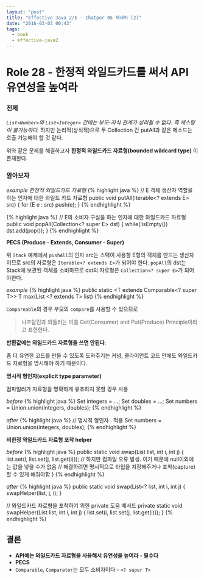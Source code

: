 ```yaml
---
layout: "post"
title: "Effective Java 2/E - Chatper 05 제네릭 (2)"
date: "2016-03-03 00:43"
tags:
  - book
  - effective-java2
---
```


# Role 28 - 한정적 와일드카드를 써서 API 유연성을 높여라

### 전제

*`List<Number>`와 `List<Integer>` 간에는 부모-자식 관계가 성리될 수 없다. 즉 캐스팅이 불가능하다.*
하지만 논리적(상식적)으로 두 Collection 간 putAll과 같은 메소드는 호출 가능해야 할 것 같다.

위와 같은 문제를 해결하고자 **한정적 와일드카드 자료형(bounded wildcard type)** 이 존재한다.

### 알아보자

*example 한정적 와일드카드 자료형*
{% highlight java %}
// E 객체 생산자 역할을 하는 인자에 대한 와일드 카드 자료형
public void putAll(Iterable<? extends E> src) {
    for (E e : src)
        push(e);
}
{% endhighlight %}

{% highlight java %}
// E의 소비자 구실을 하는 인자에 대한 와일드카드 자료형
public void popAll(Collection<? super E> dst) {
    while(!isEmpty())
        dst.add(pop());
}
{% endhighlight %}

**PECS (Produce - Extends, Consumer - Super)**

위 `Stack` 예제에서 `pushAll`의 인자 src는 스택이 사용할 E형의 객체를 만드는 생산자 이므로 src의 자료형은 `Iterable<? extends E>`가 되어야 한다.
`popAll`의 dst는 Stack에 보관된 객체를 소비하므로 dst의 자료형은 `Collection<? super E>`가 되어야한다.

*example*
{% highlight java %}
public static <T extends Comparable<? super T>> T max(List <? extends T> list)
{% endhighlight %}

`Compareable`의 경우 부모의 `compare`를 사용할 수 있으므로

> 나프탈린과 와들러는 이를 Get(Consumer) and Put(Produce) Principle이라고 표현한다.

**반환값에는 와일드카드 자료형을 쓰면 안된다.**

좀 더 유연한 코드를 만들 수 있도록 도와주기는 커녕, 클라이언트 코드 안에도 와일드카드 자료형을 명시해야 하기 때문이다.

**명시적 형인자(explicit type parameter)**

컴파일러가 자료형을 명확하게 유추하지 못할 경우 사용

*before*
{% highlight java %}
Set<Integer> integers = ...;
Set<Double> doubles = ...;
Set<Number> numbers = Union.union(integers, doubles);
{% endhighlight %}

*after*
{% highlight java %}
// 명시적 형인자 .<Number> 적용
Set<Number> numbers = Union.<Number>union(integers, doubles);
{% endhighlight %}

**비한정 와일드카드 자료형 포착 helper**

*before*
{% highlight java %}
public static void swap(List<?> list, int i, int j) {
    list.set(i, list.set(j, list.get(i)));
    // 하지만 컴파일 오류 발생. <?>이기 때문에 null이외에는 값을 넣을 수가 없음
    // 해결하려면 명시적으로 타입을 지정해주거나 포착(capture)할 수 있게 해줘야함
}
{% endhighlight %}

*after*
{% highlight java %}
public static void swap(List<? list, int i, int j) {
    swapHelper(list, j, i);
}

// 와일드카드 자료형을 포착하기 위한 private 도움 메서드
private static <E> void swapHelper(List<E> list, int i, int j) {
    list.set(i, list.set(j, list.get(i)));
}
{% endhighlight %}

## 결론

- **API에는 와일드카드 자료형을 사용해서 유연성을 높여라 - 필수다**
- **PECS**
- `Comparable`, `Comparator`는 모두 소비자이다 - `<? super T>`
